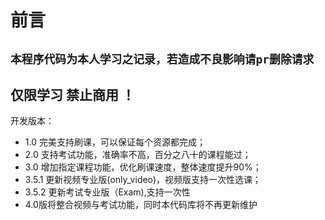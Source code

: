 前言
=========
`本程序代码为本人学习之记录，若造成不良影响请pr删除请求`
------
仅限学习 禁止商用 ！
---------
开发版本：
- 1.0 完美支持刷课，可以保证每个资源都完成；
- 2.0 支持考试功能，准确率不高，百分之八十的课程能过；
- 3.0 增加指定课程功能，优化刷课速度，整体速度提升90%；
- 3.5.1 更新视频专业版(only_video)，视频版支持一次性选课；
- 3.5.2 更新考试专业版（Exam),支持一次性
- 4.0版将整合视频与考试功能，同时本代码库将不再更新维护


